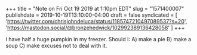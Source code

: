 +++
title = "Note on Fri Oct 19 2019 at 1:10pm EDT"
slug = "1571400007"
publishdate = 2019-10-19T13:10:00-04:00
draft = false
syndicated = [ 'https://twitter.com/chrisjohndeluca/status/1185747210497089537?s=20', 'https://mastodon.social/@bronzehedwick/102992389136428058' ]
+++

I have half a huge pumpkin in my freezer. Should I: A) make a pie B) make a soup C) make excuses not to deal with it.
